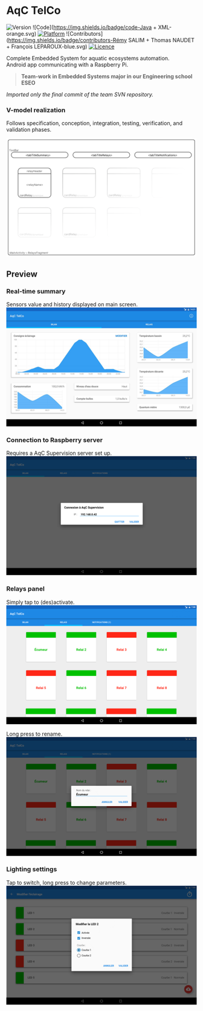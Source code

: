 # AqC TelCo


![Version](https://img.shields.io/badge/version-1.0-green.svg)
![Code](https://img.shields.io/badge/code-Java + XML-orange.svg)
[![Platform](https://img.shields.io/badge/platform-Android-red.svg)](https://www.android.com/)
![Contributors](https://img.shields.io/badge/contributors-Rémy SALIM + Thomas NAUDET + François LEPAROUX-blue.svg)
[![Licence](https://img.shields.io/badge/license-BSD%203--clause-lightgrey.svg)](https://opensource.org/licenses/BSD-3-Clause)

Complete Embedded System for aquatic ecosystems automation.<br>Android app communicating with a Raspberry Pi.

> **Team-work in Embedded Systems major in our Engineering school ESEO**

*Imported only the final commit of the team SVN repository.*

### V-model realization
Follows specification, conception, integration, testing, verification, and validation phases.

![Specification excerpt](preview/specification.png)

## Preview

### Real-time summary
Sensors value and history displayed on main screen.
![Main screen](preview/main.jpg)

### Connection to Raspberry server
Requires a AqC Supervision server set up.
![Main screen](preview/connect.png)

### Relays panel
Simply tap to (des)activate.
![Relay/switches list](preview/switches.png)

Long press to rename.
![Rename switches](preview/switches-tap.png)

### Lighting settings
Tap to switch, long press to change parameters.
![Light settings](preview/lighting.png)

